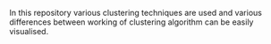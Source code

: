 In this repository various clustering techniques are used and various differences between working of clustering algorithm can be easily visualised.
